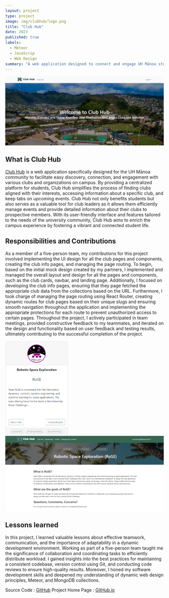 ```yaml
---
layout: project
type: project
image: img/clubhub/logo.png
title: "Club Hub"
date: 2023
published: true
labels:
  - Meteor
  - JavaScrip
  - Web Design
summary: "A web application designed to connect and engage UH Mānoa students with campus clubs and organizations."
---
```


<div class="text-center p-4">
  <img width="630px" src="../img/clubhub/clubHome.png" class="img-thumbnail" >
</div>

## What is Club Hub

[Club Hub](https://club-hub.site/) is a web application specifically designed for the UH Mānoa community to facilitate easy discovery, connection, and engagement with various clubs and organizations on campus. By providing a centralized platform for students, Club Hub simplifies the process of finding clubs aligned with their interests, accessing information about a specific club, and keep tabs on upcoming events. Club Hub not only benefits students but also serves as a valuable tool for club leaders as it allows them efficiently manage events and provide detailed information about their clubs to prospective members. With its user-friendly interface and features tailored to the needs of the university community, Club Hub aims to enrich the campus experience by fostering a vibrant and connected student life.

## Responsibilities and Contributions

As a member of a five-person team, my contributions for this project involved implementing the UI design for all the club pages and components, creating the club info pages, and managing the page routing. To begin, based on the initial mock design created by my partners, I implemented and managed the overall layout and design for all the pages and components, such as the club cards, navbar, and landing page. Additionally, I focused on developing the club info pages, ensuring that they page  fetched the appropriate club data from the collections based on the URL. Furthermore, I took charge of managing the page routing using React Router, creating dynamic routes for club pages based on their unique slugs and ensuring smooth navigation throughout the application and implementing the appropriate protections for each route to prevent unauthorized access to certain pages. Throughout the project, I actively participated in team meetings, provided constructive feedback to my teammates, and iterated on the design and functionality based on user feedback and testing results, ultimately contributing to the successful completion of the project.

<div class="text-center p-4">
  <img width="200px" src="../img/clubhub/clubCard.png" class="img-thumbnail" >
  <img width="630px" src="../img/clubhub/clubInfo.png" class="img-thumbnail" >
</div>

## Lessons learned
In this project, I learned valuable lessons about effective teamwork, communication, and the importance of adaptability in a dynamic development environment. Working as part of a five-person team taught me the significance of collaboration and coordinating tasks to efficiently distribute workload. I gained insights into the best practices for maintaining a consistent codebase, version control using Git, and conducting code reviews to ensure high-quality results. Moreover, I honed my software development skills and deepened my understanding of dynamic web design principles, Meteor, and MongoDB collections.

Source Code : [GitHub](https://github.com/mongo-mongoers/club-hub)
Project Home Page : [GitHub.io](https://mongo-mongoers.github.io/)
